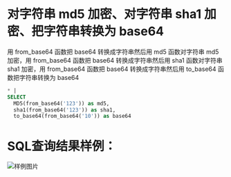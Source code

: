 # 对字符串 md5 加密、对字符串 sha1 加密、把字符串转换为 base64

用 from_base64 函数把 base64 转换成字符串然后用 md5 函数对字符串 md5 加密，用 from_base64 函数把 base64 转换成字符串然后用 sha1 函数对字符串 sha1 加密，用 from_base64 函数把 base64 转换成字符串然后用 to_base64 函数把字符串转换为 base64

```SQL
* |
SELECT
  MD5(from_base64('123')) as md5,
  sha1(from_base64('123')) as sha1,
  to_base64(from_base64('10')) as base64
```

# SQL查询结果样例：

![样例图片](https://img.alicdn.com/tfs/TB1BWRRQXY7gK0jSZKzXXaikpXa-621-355.png)